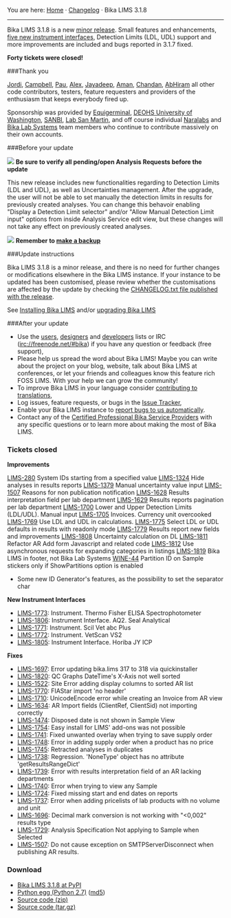 You are here: [Home](https://github.com/bikalabs/Bika-LIMS/wiki) · [Changelog](https://github.com/bikalabs/Bika-LIMS/wiki/changelog) · Bika LIMS 3.1.8
***

Bika LIMS 3.1.8 is a new [minor release](https://github.com/bikalabs/Bika-LIMS/wiki/Release-cycle). Small features and enhancements, [five new instrument interfaces](https://github.com/bikalabs/Bika-LIMS/wiki/Supported-instrument-interfaces#bika-lims-318), Detection Limits (LDL, UDL) support and more improvements are included and bugs reported in 3.1.7 fixed.

**Forty tickets were closed!**

###Thank you

[Jordi](http://github.com/xispa), [Campbell](http://github.com/rockfruit), [Pau](http://github.com/espurna), [Alex](https://github.com/zylinx), [Jayadeep](https://github.com/jayadeepk), [Aman](https://github.com/Ammy2), [Chandan](https://github.com/chandan5), [AbHiram](https://github.com/abhi12ravi) all other code contributors, testers, feature requesters and providers of the enthusiasm that keeps everybody fired up.

Sponsorship was provided by [Equigerminal](http://equigerminal.org/), [DEOHS University of Washington](http://deohs.washington.edu/), [SANBI](http://www.sanbi.ac.za/), [Lab San Martin](http://www.laboratoriosanmartin.com/), and off course individual [Naralabs](http://naralabs.com/) and [Bika Lab Systems](http://bikalabs.com/) team members who continue to contribute massively on their own accounts.


###Before your update

![](https://raw.githubusercontent.com/bikalabs/Bika-LIMS/hotfix/3.1.8/bika/lims/browser/images/warning.png)  **Be sure to verify all pending/open Analysis Requests before the update**

This new release includes new functionalities regarding to Detection Limits (LDL and UDL), as well as Uncertainties management. After the upgrade, the user will not be able to set manually the detection limits in results for previously created analyses. You can change this behavoir enabling "Display a Detection Limit selector" and/or "Allow Manual Detection Limit input" options from inside Analysis Service edit view, but these changes will not take any effect on previously created analyses.

![](https://raw.githubusercontent.com/bikalabs/Bika-LIMS/hotfix/3.1.8/bika/lims/browser/images/warning.png) **Remember to [make a backup](http://docs.plone.org/manage/deploying/backup.html)**

###Update instructions

Bika LIMS 3.1.8 is a minor release, and there is no need for further changes or modifications elsewhere in the Bika LIMS instance. If your instance to be updated has been customised, please review whether the customisations are affected by the update by checking the [CHANGELOG.txt file published with the release](https://raw.githubusercontent.com/bikalabs/Bika-LIMS/3.1.8/docs/CHANGELOG.txt).

See [Installing Bika LIMS](https://github.com/bikalabs/Bika-LIMS/blob/3.1.8/docs/INSTALL.rst) and/or [upgrading Bika LIMS](https://github.com/bikalabs/Bika-LIMS/blob/3.1.8/docs/INSTALL.rst)

###After your update
- Use the [users](http://lists.sourceforge.net/lists/listinfo/bika-users), [designers](https://groups.google.com/forum/?hl=en) and [developers](http://lists.sourceforge.net/lists/listinfo/bika-developers) lists or IRC ([irc://freenode.net/#bika](http://webchat.freenode.net?randomnick=1&channels=%23bika&uio=d4)) if you have any question or feedback (free support),
- Please help us spread the word about Bika LIMS! Maybe you can write about the project on your blog, website, talk about Bika LIMS at conferences, or let your friends and colleagues know this feature rich FOSS LIMS. With your help we can grow the community!    
- To improve Bika LIMS in your language consider [contributing to translations](https://www.transifex.com/projects/p/bika-lims/),
- Log issues, feature requests, or bugs in the [Issue Tracker](http://jira.bikalabs.com/),
- Enable your Bika LIMS instance to [report bugs to us automatically](https://github.com/bikalabs/Bika-LIMS/blob/0c606e0/INSTALL.rst#log-errors-to-sentrybikalabscom).
- Contact any of the [Certified Professional Bika Service Providers](http://www.bikalims.org/support-and-service-provision) with any specific questions or to learn more about making the most of Bika LIMS.

### Tickets closed

**Improvements**

[LIMS-280](https://jira.bikalabs.com/browse/LIMS-280)	System IDs starting from a specified value
[LIMS-1324](https://jira.bikalabs.com/browse/LIMS-1324)	Hide analyses in results reports
[LIMS-1379](https://jira.bikalabs.com/browse/LIMS-1379)	Manual uncertainty value input
[LIMS-1507](https://jira.bikalabs.com/browse/LIMS-1507)	Reasons for non publication notification
[LIMS-1628](https://jira.bikalabs.com/browse/LIMS-1628)	Results interpretation field per lab department
[LIMS-1629](https://jira.bikalabs.com/browse/LIMS-1629)	Results reports pagination per lab department
[LIMS-1700](https://jira.bikalabs.com/browse/LIMS-1700)	Lower and Upper Detection Limits (LDL/UDL). Manual input
[LIMS-1705](https://jira.bikalabs.com/browse/LIMS-1705)	Invoices. Currency unit overcooked
[LIMS-1769](https://jira.bikalabs.com/browse/LIMS-1769)	Use LDL and UDL in calculations.
[LIMS-1775](https://jira.bikalabs.com/browse/LIMS-1775)	Select LDL or UDL defaults in results with readonly mode
[LIMS-1779](https://jira.bikalabs.com/browse/LIMS-1779)	Results report new fields and improvements
[LIMS-1808](https://jira.bikalabs.com/browse/LIMS-1808)	Uncertainty calculation on DL
[LIMS-1811](https://jira.bikalabs.com/browse/LIMS-1811)	Refactor AR Add form Javascript and related code
[LIMS-1812](https://jira.bikalabs.com/browse/LIMS-1812)	Use asynchronous requests for expanding categories in listings
[LIMS-1819](https://jira.bikalabs.com/browse/LIMS-1819)	Bika LIMS in footer, not Bika Lab Systems
[WINE-44](https://jira.bikalabs.com/browse/WINE-44)	Partition ID on Sample stickers only if ShowPartitions option is enabled
- Some new ID Generator's features, as the possibility to set the separator char


**New Instrument Interfaces**

- [LIMS-1773](https://jira.bikalabs.com/browse/LIMS-1773): Instrument. Thermo Fisher ELISA Spectrophotometer
- [LIMS-1806](https://jira.bikalabs.com/browse/LIMS-1806): Instrument Interface. AQ2. Seal Analytical
- [LIMS-1771](https://jira.bikalabs.com/browse/LIMS-1771): Instrument. Scil Vet abc Plus
- [LIMS-1772](https://jira.bikalabs.com/browse/LIMS-1772): Instrument. VetScan VS2
- [LIMS-1805](https://jira.bikalabs.com/browse/LIMS-1805): Instrument Interface. Horiba JY ICP

**Fixes**

- [LIMS-1697](https://jira.bikalabs.com/browse/LIMS-1697): Error updating bika.lims 317 to 318 via quickinstaller
- [LIMS-1820](https://jira.bikalabs.com/browse/LIMS-1820): QC Graphs DateTime's X-Axis not well sorted
- [LIMS-1522](https://jira.bikalabs.com/browse/LIMS-1522): Site Error adding display columns to sorted AR list
- [LIMS-1770](https://jira.bikalabs.com/browse/LIMS-1770): FIAStar import 'no header'
- [LIMS-1710](https://jira.bikalabs.com/browse/LIMS-1710): UnicodeEncode error while creating an Invoice from AR view
- [LIMS-1634](https://jira.bikalabs.com/browse/LIMS-1634): AR Import fields (ClientRef, ClientSid) not importing correctly
- [LIMS-1474](https://jira.bikalabs.com/browse/LIMS-1474): Disposed date is not shown in Sample View
- [LIMS-1754](https://jira.bikalabs.com/browse/LIMS-1754): Easy install for LIMS' add-ons was not possible
- [LIMS-1741](https://jira.bikalabs.com/browse/LIMS-1741): Fixed unwanted overlay when trying to save supply order
- [LIMS-1748](https://jira.bikalabs.com/browse/LIMS-1748): Error in adding supply order when a product has no price
- [LIMS-1745](https://jira.bikalabs.com/browse/LIMS-1745): Retracted analyses in duplicates
- [LIMS-1738](https://jira.bikalabs.com/browse/LIMS-1738): Regression. 'NoneType' object has no attribute 'getResultsRangeDict'
- [LIMS-1739](https://jira.bikalabs.com/browse/LIMS-1739): Error with results interpretation field of an AR lacking departments
- [LIMS-1740](https://jira.bikalabs.com/browse/LIMS-1740): Error when trying to view any Sample
- [LIMS-1724](https://jira.bikalabs.com/browse/LIMS-1724): Fixed missing start and end dates on reports
- [LIMS-1737](https://jira.bikalabs.com/browse/LIMS-1737): Error when adding pricelists of lab products with no volume and unit
- [LIMS-1696](https://jira.bikalabs.com/browse/LIMS-1696): Decimal mark conversion is not working with "<0,002" results type
- [LIMS-1729](https://jira.bikalabs.com/browse/LIMS-1729): Analysis Specification Not applying to Sample when Selected
- [LIMS-1507](https://jira.bikalabs.com/browse/LIMS-1507): Do not cause exception on SMTPServerDisconnect when publishing AR results.

### Download
- [Bika LIMS 3.1.8 at PyPI](https://pypi.python.org/pypi/bika.lims/3.1.8)
- [Python egg (Python 2.7)](https://pypi.python.org/packages/2.7/b/bika.lims/bika.lims-3.1.8.0-py2.7.egg#md5=673819497a4e20e836ddc5c8250552fa) ([md5](https://pypi.python.org/pypi?:action=show_md5&digest=673819497a4e20e836ddc5c8250552fa))
- [Source code (zip)](https://github.com/bikalabs/Bika-LIMS/archive/3.1.8.zip)
- [Source code (tar.gz)](https://github.com/bikalabs/Bika-LIMS/archive/3.1.8.tar.gz)